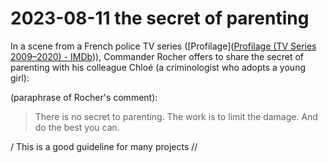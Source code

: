 # 2023-08-11 the secret of parenting

In a scene from a French police TV series ([Profilage]([Profilage (TV Series 2009–2020) - IMDb](https://www.imdb.com/title/tt1418572/))), Commander Rocher offers to share the secret of parenting with his colleague Chloé (a criminologist who adopts a young girl):

(paraphrase of Rocher's comment):  
> There is no secret to parenting. The work is to limit the damage. And do the best you can.  

/ This is a good guideline for many projects //  

